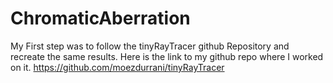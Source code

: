 # ChromaticAberration

My First step was to follow the tinyRayTracer github Repository and recreate the same results. Here is the link to my github repo where I worked on it.
https://github.com/moezdurrani/tinyRayTracer
